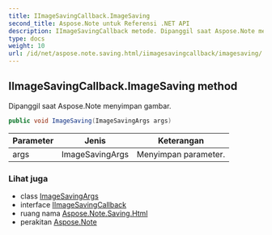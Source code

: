 ```yaml
---
title: IImageSavingCallback.ImageSaving
second_title: Aspose.Note untuk Referensi .NET API
description: IImageSavingCallback metode. Dipanggil saat Aspose.Note menyimpan gambar.
type: docs
weight: 10
url: /id/net/aspose.note.saving.html/iimagesavingcallback/imagesaving/
---
```

## IImageSavingCallback.ImageSaving method

Dipanggil saat Aspose.Note menyimpan gambar.

```csharp
public void ImageSaving(ImageSavingArgs args)
```

| Parameter | Jenis | Keterangan |
| --- | --- | --- |
| args | ImageSavingArgs | Menyimpan parameter. |

### Lihat juga

* class [ImageSavingArgs](../../imagesavingargs/)
* interface [IImageSavingCallback](../)
* ruang nama [Aspose.Note.Saving.Html](../../iimagesavingcallback/)
* perakitan [Aspose.Note](../../../)


